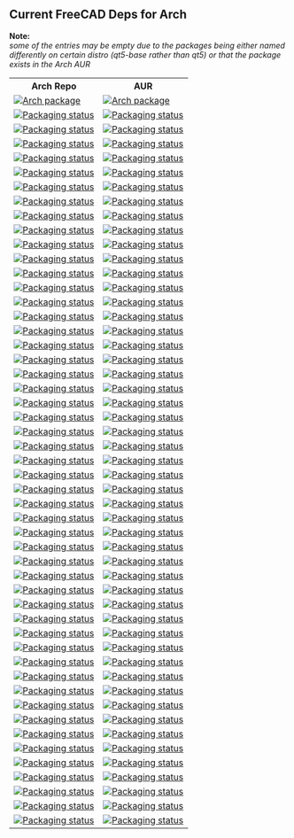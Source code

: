 ## Current FreeCAD Deps for Arch ##
__Note:__  
*some of the entries may be empty due to the packages being either named differently on certain distro (qt5-base rather than qt5) or that the package exists in the Arch AUR*

<table>
  <tr>
    <th>Arch Repo</th>
    <th>AUR</th>
  </tr>
  <tr>
    <td>
      <a href="https://repology.org/metapackage/qt5/versions"><img src="https://repology.org/badge/version-for-repo/arch/qt5.svg?header=Qt5" alt="Arch package"></a>      
    </td>
    <td>
      <a href="https://repology.org/metapackage/qt5/versions"><img src="https://repology.org/badge/version-for-repo/aur/qt5.svg?header=Qt5 AUR" alt="Arch package"></a>
    </td>
  </tr>
  <tr>
    <td valign="top" ><a href="https://repology.org/metapackage/python:shiboken2/versions">
      <img src="https://repology.org/badge/version-for-repo/arch/python:shiboken2.svg?header=python%3Ashiboken2" alt="Packaging status"></a>
    </td>
    <td valign="top"><a href="https://repology.org/metapackage/python:shiboken2/versions">
      <img src="https://repology.org/badge/version-for-repo/aur/python:shiboken2.svg?header=python%3Ashiboken2" alt="Packaging status"></a>
  </tr>
  <tr>
    <td valign="top"><a href="https://repology.org/metapackage/python:pyside2/versions">
      <img src="https://repology.org/badge/version-for-repo/arch/python:pyside2.svg?header=python%3Apyside2" alt="Packaging status"></a>
    </td>
    <td valign="top"><a href="https://repology.org/metapackage/python:pyside2/versions">
      <img src="https://repology.org/badge/version-for-repo/aur/python:pyside2.svg?header=python%3Apyside2" alt="Packaging status"></a>
    </td>
  </tr>
  <tr>
    <td valign="top"><a href="https://repology.org/metapackage/opencascade/versions">
      <img src="https://repology.org/badge/version-for-repo/arch/opencascade.svg?header=Arch opencascade" alt="Packaging status"></a>
    </td>
    <td valign="top"><a href="https://repology.org/metapackage/opencascade/versions">
      <img src="https://repology.org/badge/version-for-repo/aur/opencascade.svg?header=AUR opencascade" alt="Packaging status"></a>
    </td>
  </tr>
  <tr>
    <td valign="top"><a href="https://repology.org/metapackage/opencascade-occt/versions">
      <img src="https://repology.org/badge/version-for-repo/arch/opencascade-oce.svg?header=Arch occt" alt="Packaging status"></a>
    </td>
    <td valign="top"><a href="https://repology.org/metapackage/opencascade-occt/versions">
      <img src="https://repology.org/badge/version-for-repo/aur/opencascade-oce.svg?header=AUR occt" alt="Packaging status"></a>
    </td>  
  </tr>
  <tr>
    <td valign="top"><a href="https://repology.org/metapackage/opencascade-oce/versions">
      <img src="https://repology.org/badge/version-for-repo/arch/opencascade-oce.svg?header=Arch oce" alt="Packaging status"></a>
    </td>
    <td valign="top"><a href="https://repology.org/metapackage/opencascade-oce/versions">
      <img src="https://repology.org/badge/version-for-repo/aur/opencascade-oce.svg?header=AUR oce" alt="Packaging status"></a>
    </td>  
  </tr>
  <tr>
    <td valign="top"><a href="https://repology.org/metapackage/smesh/versions">
      <img src="https://repology.org/badge/version-for-repo/arch/smesh.svg?header=Arch smesh" alt="Packaging status"></a>
    </td>
    <td valign="top"><a href="https://repology.org/metapackage/smesh/versions">
      <img src="https://repology.org/badge/version-for-repo/aur/smesh.svg?header=AUR smesh" alt="Packaging status"></a>
    </td>  
  </tr>
  <tr>
    <td valign="top"><a href="https://repology.org/metapackage/salome-smesh/versions">
      <img src="https://repology.org/badge/version-for-repo/arch/salomesmesh.svg?header=Arch salome-smesh" alt="Packaging status"></a>
    </td>
    <td valign="top"><a href="https://repology.org/metapackage/salome-smesh/versions">
      <img src="https://repology.org/badge/version-for-repo/aur/salome-smesh.svg?header=AUR salome-smesh" alt="Packaging status"></a>
    </td>  
  </tr>
  <tr>
    <td valign="top"><a href="https://repology.org/metapackage/med/versions">
      <img src="https://repology.org/badge/version-for-repo/arch/med.svg?header=Arch med" alt="Packaging status"></a>
    </td>
    <td valign="top"><a href="https://repology.org/metapackage/med/versions">
      <img src="https://repology.org/badge/version-for-repo/aur/med.svg?header=AUR med" alt="Packaging status"></a>
    </td>
  </tr>
  <tr>
    <td valign="top"><a href="https://repology.org/metapackage/boost/versions">
      <img src="https://repology.org/badge/version-for-repo/arch/boost.svg?header=Arch boost" alt="Packaging status"></a>
    </td>
    <td valign="top"><a href="https://repology.org/metapackage/boost/versions">
      <img src="https://repology.org/badge/version-for-repo/aur/boost.svg?header=AUR boost" alt="Packaging status"></a>
    </td>
  </tr>
  <tr>
    <td valign="top"><a href="https://repology.org/metapackage/netcdf/versions">
      <img src="https://repology.org/badge/version-for-repo/arch/netcdf.svg?header=Arch netcdf" alt="Packaging status"></a>
    </td>
    <td valign="top"><a href="https://repology.org/metapackage/netcdf/versions">
      <img src="https://repology.org/badge/version-for-repo/aur/netcdf.svg?header=AUR netcdf" alt="Packaging status"></a>
    </td>
  </tr>
  <tr>
    <td valign="top"><a href="https://repology.org/metapackage/coin3d/versions">
      <img src="https://repology.org/badge/version-for-repo/arch/coin3d.svg?header=Arch coin3d" alt="Packaging status"></a>
    </td>
    <td valign="top"><a href="https://repology.org/metapackage/coin3d/versions">
      <img src="https://repology.org/badge/version-for-repo/aur/coin3d.svg?header=AUR coin3d" alt="Packaging status"></a>
    </td>
  </tr>
  <tr>
    <td valign="top"><a href="https://repology.org/metapackage/python:pivy/versions">
      <img src="https://repology.org/badge/version-for-repo/arch/python:pivy.svg?header=Arch python%3pivy" alt="Packaging status"></a>
    </td>
    <td valign="top"><a href="https://repology.org/metapackage/python:pivy/versions">
      <img src="https://repology.org/badge/version-for-repo/aur/python:pivy.svg?header=AUR python%3pivy" alt="Packaging status"></a>
    </td>
  </tr>
  <tr>
    <td valign="top"><a href="https://repology.org/metapackage/soqt/versions">
      <img src="https://repology.org/badge/version-for-repo/arch/soqt.svg?header=Arch soqt" alt="Packaging status"></a>
    </td>
    <td valign="top"><a href="https://repology.org/metapackage/soqt/versions">
      <img src="https://repology.org/badge/version-for-repo/aur/soqt.svg?header=AUR soqt" alt="Packaging status"></a>
    </td>
  </tr>
  <tr>
    <td valign="top"><a href="https://repology.org/metapackage/simage/versions">
      <img src="https://repology.org/badge/version-for-repo/arch/simage.svg?header=Arch simage" alt="Packaging status"></a>
    </td>
    <td valign="top"><a href="https://repology.org/metapackage/simage/versions">
      <img src="https://repology.org/badge/version-for-repo/aur/simage.svg?header=AUR simage" alt="Packaging status"></a>
    </td>
  </tr>
  <tr>
    <td valign="top"><a href="https://repology.org/metapackage/hdf5/versions">
      <img src="https://repology.org/badge/version-for-repo/arch/hdf5.svg?header=Arch hdf5" alt="Packaging status"></a>
    </td>
    <td valign="top"><a href="https://repology.org/metapackage/hdf5/versions">
      <img src="https://repology.org/badge/version-for-repo/aur/hdf5.svg?header=AUR hdf5" alt="Packaging status"></a>
    </td>
  </tr>
  <tr>
    <td valign="top"><a href="https://repology.org/metapackage/eigen3/versions">
      <img src="https://repology.org/badge/version-for-repo/arch/eigen3.svg?header=Arch eigen3" alt="Packaging status"></a>
    </td>
    <td valign="top"><a href="https://repology.org/metapackage/eigen3/versions">
      <img src="https://repology.org/badge/version-for-repo/aur/eigen3.svg?header=AUR eigen3" alt="Packaging status"></a>
    </td>
  </tr>
  <tr>
    <td valign="top"><a href="https://repology.org/metapackage/xerces-c/versions">
      <img src="https://repology.org/badge/version-for-repo/arch/xerces-c.svg?header=Arch xerces-c" alt="Packaging status"></a>
    </td>
    <td valign="top"><a href="https://repology.org/metapackage/xerces-c/versions">
      <img src="https://repology.org/badge/version-for-repo/aur/xerces-c.svg?header=AUR xerces-c" alt="Packaging status"></a>
    </td>
  </tr>
  <tr>
    <td valign="top"><a href="https://repology.org/metapackage/zlib/versions">
      <img src="https://repology.org/badge/version-for-repo/arch/zlib.svg?header=Arch zlib" alt="Packaging status"></a>
    </td>
    <td valign="top"><a href="https://repology.org/metapackage/zlib/versions">
      <img src="https://repology.org/badge/version-for-repo/aur/zlib.svg?header=AUR zlib" alt="Packaging status"></a>
    </td>
  </tr>
  <tr>
    <td valign="top"><a href="https://repology.org/metapackage/cmake/versions">
      <img src="https://repology.org/badge/version-for-repo/arch/cmake.svg?header=Arch cmake" alt="Packaging status"></a>
    </td>
    <td valign="top"><a href="https://repology.org/metapackage/cmake/versions">
      <img src="https://repology.org/badge/version-for-repo/aur/cmake.svg?header=AUR cmake" alt="Packaging status"></a>
    </td>
  </tr>
  <tr>
    <td valign="top"><a href="https://repology.org/metapackage/ccache/versions">
      <img src="https://repology.org/badge/version-for-repo/arch/ccache.svg?header=Arch ccache" alt="Packaging status"></a>
    </td>
    <td valign="top"><a href="https://repology.org/metapackage/ccache/versions">
      <img src="https://repology.org/badge/version-for-repo/aur/ccache.svg?header=AUR ccache" alt="Packaging status"></a>
    </td>
  </tr>
  <tr>
    <td valign="top"><a href="https://repology.org/metapackage/vtk/versions">
      <img src="https://repology.org/badge/version-for-repo/arch/vtk.svg?header=Arch vtk" alt="Packaging status"></a>
    </td>
    <td valign="top"><a href="https://repology.org/metapackage/vtk/versions">
      <img src="https://repology.org/badge/version-for-repo/aur/vtk.svg?header=AUR vtk" alt="Packaging status"></a>
    </td>
  </tr>
  <tr>
    <td valign="top"><a href="https://repology.org/metapackage/netgen-mesher/versions">
      <img src="https://repology.org/badge/version-for-repo/arch/netgen-mesher.svg?header=Arch netgen-mesher" alt="Packaging status"></a>
    </td>
    <td valign="top"><a href="https://repology.org/metapackage/netgen-mesher/versions">
      <img src="https://repology.org/badge/version-for-repo/aur/netgen-mesher.svg?header=AUR netgen-mesher" alt="Packaging status"></a>
    </td>
  </tr>
  <tr>
    <td valign="top"><a href="https://repology.org/metapackage/calculix/versions">
      <img src="https://repology.org/badge/version-for-repo/arch/calculix.svg?header=Arch calculix" alt="Packaging status"></a>
    </td>
    <td valign="top"><a href="https://repology.org/metapackage/calculix/versions">
      <img src="https://repology.org/badge/version-for-repo/aur/calculix.svg?header=AUR calculix" alt="Packaging status"></a>
    </td>
  </tr>
  <tr>
    <td valign="top"><a href="https://repology.org/metapackage/gmsh/versions">
      <img src="https://repology.org/badge/version-for-repo/arch/gmsh.svg?header=Arch gmsh" alt="Packaging status"></a>
    </td>
    <td valign="top"><a href="https://repology.org/metapackage/gmsh/versions">
      <img src="https://repology.org/badge/version-for-repo/aur/gmsh.svg?header=AUR gmsh" alt="Packaging status"></a>
    </td>
  </tr>
  <tr>
    <td valign="top"><a href="https://repology.org/metapackage/openfoam/versions">
      <img src="https://repology.org/badge/version-for-repo/arch/openfoam.svg?header=Arch openfoam" alt="Packaging status"></a>
    </td>
    <td valign="top"><a href="https://repology.org/metapackage/openfoam/versions">
      <img src="https://repology.org/badge/version-for-repo/aur/openfoam.svg?header=AUR openfoam" alt="Packaging status"></a>
    </td>
  </tr>
  <tr>
    <td valign="top"><a href="https://repology.org/metapackage/eigen3/versions">
      <img src="https://repology.org/badge/version-for-repo/arch/eigen3.svg?header=Arch eigen3" alt="Packaging status"></a>
    </td>
    <td valign="top"><a href="https://repology.org/metapackage/eigen3/versions">
      <img src="https://repology.org/badge/version-for-repo/aur/eigen3.svg?header=AUR eigen3" alt="Packaging status"></a>
    </td>
  </tr>
  <tr>
    <td valign="top"><a href="https://repology.org/metapackage/fenics/versions">
      <img src="https://repology.org/badge/version-for-repo/arch/fenics.svg?header=Arch fenics" alt="Packaging status"></a>
    </td>
    <td valign="top"><a href="https://repology.org/metapackage/fenics/versions">
      <img src="https://repology.org/badge/version-for-repo/aur/fenics.svg?header=AUR fenics" alt="Packaging status"></a>
    </td>
  </tr>
  <tr>
    <td valign="top"><a href="https://repology.org/metapackage/elmerfem/versions">
      <img src="https://repology.org/badge/version-for-repo/arch/elmerfem.svg?header=Arch elmerfem" alt="Packaging status"></a>
    </td>
    <td valign="top"><a href="https://repology.org/metapackage/elmerfem/versions">
      <img src="https://repology.org/badge/version-for-repo/aur/elmerfem.svg?header=AUR elmerfem" alt="Packaging status"></a>
    </td>
  </tr>
  <tr>
    <td valign="top"><a href="https://repology.org/metapackage/z88/versions">
      <img src="https://repology.org/badge/version-for-repo/arch/z88.svg?header=Arch z88" alt="Packaging status"></a>
    </td>
    <td valign="top"><a href="https://repology.org/metapackage/z88/versions">
      <img src="https://repology.org/badge/version-for-repo/aur/z88.svg?header=AUR z88" alt="Packaging status"></a>
    </td>
  </tr>
  <tr>
    <td valign="top"><a href="https://repology.org/metapackage/orocos-kdl/versions">
      <img src="https://repology.org/badge/version-for-repo/arch/orocos-kdl.svg?header=Arch orocos-kdl" alt="Packaging status"></a>
    </td>
    <td valign="top"><a href="https://repology.org/metapackage/orocos-kdl/versions">
      <img src="https://repology.org/badge/version-for-repo/aur/orocos-kdl.svg?header=AUR orocos-kdl" alt="Packaging status"></a>
    </td>
  </tr>
  <tr>
    <td valign="top"><a href="https://repology.org/metapackage/python:matplotlib/versions">
      <img src="https://repology.org/badge/version-for-repo/arch/python:matplotlib.svg?header=Arch matplotlib" alt="Packaging status"></a>
    </td>
    <td valign="top"><a href="https://repology.org/metapackage/python:matplotlib/versions">
      <img src="https://repology.org/badge/version-for-repo/aur/python:matplotlib.svg?header=AUR matplotlib" alt="Packaging status"></a>
    </td>
  </tr>
  <tr>
    <td valign="top"><a href="https://repology.org/metapackage/freetype/versions">
      <img src="https://repology.org/badge/version-for-repo/arch/freetype.svg?header=Arch freetype" alt="Packaging status"></a>
    </td>
    <td valign="top"><a href="https://repology.org/metapackage/freetype/versions">
      <img src="https://repology.org/badge/version-for-repo/aur/freetype.svg?header=AUR freetype" alt="Packaging status"></a>
    </td>
  </tr>
  <tr>
    <td valign="top"><a href="https://repology.org/metapackage/graphviz/versions">
      <img src="https://repology.org/badge/version-for-repo/arch/graphviz.svg?header=Arch graphviz" alt="Packaging status"></a>
    </td>
    <td valign="top"><a href="https://repology.org/metapackage/graphviz/versions">
      <img src="https://repology.org/badge/version-for-repo/aur/graphviz.svg?header=AUR graphviz" alt="Packaging status"></a>
    </td>
  </tr>
  <tr>
    <td valign="top"><a href="https://repology.org/metapackage/swig/versions">
      <img src="https://repology.org/badge/version-for-repo/arch/swig.svg?header=Arch swig" alt="Packaging status"></a>
    </td>
    <td valign="top"><a href="https://repology.org/metapackage/swig/versions">
      <img src="https://repology.org/badge/version-for-repo/aur/swig.svg?header=AUR swig" alt="Packaging status"></a>
    </td>
  </tr>
   <tr>
    <td valign="top"><a href="https://repology.org/metapackage/ifcopenshell/versions">
      <img src="https://repology.org/badge/version-for-repo/arch/ifcopenshell.svg?header=Arch ifcopenshell" alt="Packaging status"></a>
    </td>
    <td valign="top"><a href="https://repology.org/metapackage/ifcopenshell/versions">
      <img src="https://repology.org/badge/version-for-repo/aur/ifcopenshell.svg?header=AUR ifcopenshell" alt="Packaging status"></a>
    </td>
  </tr>
   <tr>
    <td valign="top"><a href="https://repology.org/metapackage/libspnav/versions">
      <img src="https://repology.org/badge/version-for-repo/arch/libspnav.svg?header=Arch libspnav" alt="Packaging status"></a>
    </td>
    <td valign="top"><a href="https://repology.org/metapackage/libspnav/versions">
      <img src="https://repology.org/badge/version-for-repo/aur/libspnav.svg?header=AUR libspnav" alt="Packaging status"></a>
    </td>
  </tr>
   <tr>
    <td valign="top"><a href="https://repology.org/metapackage/spnavcfg/versions">
      <img src="https://repology.org/badge/version-for-repo/arch/spnavcfg.svg?header=Arch spnavcfg" alt="Packaging status"></a>
    </td>
    <td valign="top"><a href="https://repology.org/metapackage/spnavcfg/versions">
      <img src="https://repology.org/badge/version-for-repo/aur/spnavcfg.svg?header=AUR spnavcfg" alt="Packaging status"></a>
    </td>
  </tr>
   <tr>
    <td valign="top"><a href="https://repology.org/metapackage/libkdtree/versions">
      <img src="https://repology.org/badge/version-for-repo/arch/libkdtree.svg?header=Arch libkdtree" alt="Packaging status"></a>
    </td>
    <td valign="top"><a href="https://repology.org/metapackage/libkdtree/versions">
      <img src="https://repology.org/badge/version-for-repo/aur/libkdtree.svg?header=AUR libkdtree" alt="Packaging status"></a>
    </td>
  </tr>
  <tr>
    <td valign="top"><a href="https://repology.org/metapackage/zipios%2B%2B/versions">
      <img src="https://repology.org/badge/version-for-repo/arch/zipios%2B%2B.svg?header=Arch zipios%2B%2B" alt="Packaging status"></a>
    </td>
    <td valign="top"><a href="https://repology.org/metapackage/zipios%2B%2B/versions">
      <img src="https://repology.org/badge/version-for-repo/aur/zipios%2B%2B.svg?header=AUR zipios%2B%2B" alt="Packaging status"></a>
    </td>
  </tr>
  <tr>
    <td valign="top"><a href="https://repology.org/metapackage/zipios/versions">
      <img src="https://repology.org/badge/version-for-repo/arch/zipios.svg?header=Arch zipios" alt="Packaging status"></a>
    </td>
    <td valign="top"><a href="https://repology.org/metapackage/zipios/versions">
      <img src="https://repology.org/badge/version-for-repo/aur/zipios.svg?header=AUR zipios" alt="Packaging status"></a>
    </td>
  </tr>
  <tr>
    <td valign="top"><a href="https://repology.org/metapackage/python:scipy/versions">
      <img src="https://repology.org/badge/version-for-repo/arch/python:scipy.svg?header=Arch scipy" alt="Packaging status"></a>
    </td>
    <td valign="top"><a href="https://repology.org/metapackage/python:scipy/versions">
      <img src="https://repology.org/badge/version-for-repo/aur/python:scipy.svg?header=AUR scipy" alt="Packaging status"></a>
    </td>
  </tr>
  <tr>
    <td valign="top"><a href="https://repology.org/metapackage/python:numpy/versions">
      <img src="https://repology.org/badge/version-for-repo/arch/python:numpy.svg?header=Arch numpy" alt="Packaging status"></a>
    </td>
    <td valign="top"><a href="https://repology.org/metapackage/python:numpy/versions">
      <img src="https://repology.org/badge/version-for-repo/aur/python:numpy.svg?header=AUR numpy" alt="Packaging status"></a>
    </td>
  </tr>
  <tr>
    <td valign="top"><a href="https://repology.org/metapackage/opencv/versions">
      <img src="https://repology.org/badge/version-for-repo/arch/opencv.svg?header=Arch opencv" alt="Packaging status"></a>
    </td>
    <td valign="top"><a href="https://repology.org/metapackage/opencv/versions">
      <img src="https://repology.org/badge/version-for-repo/aur/opencv.svg?header=AUR opencv" alt="Packaging status"></a>
    </td>
  </tr>
  <tr>
    <td valign="top"><a href="https://repology.org/metapackage/gdal/versions">
      <img src="https://repology.org/badge/version-for-repo/arch/gdal.svg?header=Arch gdal" alt="Packaging status"></a>
    </td>
    <td valign="top"><a href="https://repology.org/metapackage/gdal/versions">
      <img src="https://repology.org/badge/version-for-repo/aur/gdal.svg?header=AUR gdal" alt="Packaging status"></a>
    </td>
  </tr>
  <tr>
    <td valign="top"><a href="https://repology.org/metapackage/gdal-grass/versions">
      <img src="https://repology.org/badge/version-for-repo/arch/gdal-grass.svg?header=Arch gdal-grass" alt="Packaging status"></a>
    </td>
    <td valign="top"><a href="https://repology.org/metapackage/gdal-grass/versions">
      <img src="https://repology.org/badge/version-for-repo/aur/gdal-grass.svg?header=AUR gdal-grass" alt="Packaging status"></a>
    </td>
  </tr>
  <tr>
    <td valign="top"><a href="https://repology.org/metapackage/opencamlib/versions">
      <img src="https://repology.org/badge/version-for-repo/arch/opencamlib.svg?header=Arch opencamlib" alt="Packaging status"></a>
    </td>
    <td valign="top"><a href="https://repology.org/metapackage/opencamlib/versions">
      <img src="https://repology.org/badge/version-for-repo/aur/opencamlib.svg?header=AUR opencamlib" alt="Packaging status"></a>
    </td>
  </tr>   <tr>
    <td valign="top"><a href="https://repology.org/metapackage/python:pycollada/versions">
      <img src="https://repology.org/badge/version-for-repo/arch/python:pycollada.svg?header=Arch pycollada" alt="Packaging status"></a>
    </td>
    <td valign="top"><a href="https://repology.org/metapackage/python:pycollada/versions">
      <img src="https://repology.org/badge/version-for-repo/aur/python:pycollada.svg?header=AUR pycollada" alt="Packaging status"></a>
    </td>
  </tr>
  <tr>
    <td valign="top"><a href="https://repology.org/metapackage/proj/versions">
      <img src="https://repology.org/badge/version-for-repo/arch/proj.svg?header=Arch proj" alt="Packaging status"></a>
    </td>
    <td valign="top"><a href="https://repology.org/metapackage/proj/versions">
      <img src="https://repology.org/badge/version-for-repo/aur/proj.svg?header=AUR proj" alt="Packaging status"></a>
    </td>
  </tr>
  <tr>
    <td valign="top"><a href="https://repology.org/metapackage/gts/versions">
      <img src="https://repology.org/badge/version-for-repo/arch/gts.svg?header=Arch gts" alt="Packaging status"></a>
    </td>
    <td valign="top"><a href="https://repology.org/metapackage/gts/versions">
      <img src="https://repology.org/badge/version-for-repo/aur/gts.svg?header=AUR gts" alt="Packaging status"></a>
    </td>
  </tr>
  <tr>
    <td valign="top"><a href="https://repology.org/metapackage/expat/versions">
      <img src="https://repology.org/badge/version-for-repo/arch/expat.svg?header=Arch expat" alt="Packaging status"></a>
    </td>
    <td valign="top"><a href="https://repology.org/metapackage/expat/versions">
      <img src="https://repology.org/badge/version-for-repo/aur/expat.svg?header=AUR expat" alt="Packaging status"></a>
    </td>
  </tr>
</table>

